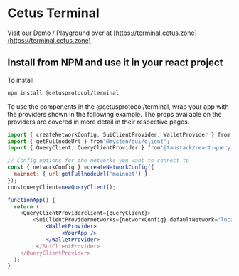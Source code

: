 # Cetus Terminal

Visit our Demo / Playground over at [https://terminal.cetus.zone](https://terminal.cetus.zone)

## Install from NPM and use it in your react project

To install 

```bash
npm install @cetusprotocol/terminal
```



To use the components in the @cetusprotocol/terminal, wrap your app with the providers shown in the following example. The props available on the providers are covered in more detail in their respective pages.

```jsx
import { createNetworkConfig, SuiClientProvider, WalletProvider } from'@mysten/dapp-kit';
import { getFullnodeUrl } from'@mysten/sui/client';
import { QueryClient, QueryClientProvider } from'@tanstack/react-query';

// Config options for the networks you want to connect to
const { networkConfig } =createNetworkConfig({
  mainnet: { url:getFullnodeUrl('mainnet') },
});
constqueryClient=newQueryClient();

functionApp() {
  return (
    <QueryClientProviderclient={queryClient}>
		<SuiClientProvidernetworks={networkConfig} defaultNetwork="localnet">
			<WalletProvider>
			     <YourApp />
			</WalletProvider>
		 </SuiClientProvider>
    </QueryClientProvider>
  );
}
```
